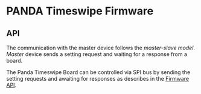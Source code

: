 # PANDA Timeswipe Firmware

## API

The communication with the master device follows the *master-slave model*.
*Master* device sends a setting request and waiting for a response from a board.

The Panda Timeswipe Board can be controlled via SPI bus by sending the setting
requests and awaiting for responses as describes in the
[Firmware API](../firmware-api.md).
